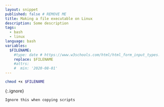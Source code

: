 ```yaml
---
layout: snippet
published: false # REMOVE ME
title: Making a file executable on Linux
description: Some description
tags:
  - bash
  - linux
language: bash
variables:
  $FILENAME:
    #type: date # https://www.w3schools.com/html/html_form_input_types.asp
    replace: $FILENAME
    #attrs:
    #  min: '2020-08-01'
---
```


```bash
chmod +x $FILENAME
```

{:.ignore}
```plaintext
Ignore this when copying scripts
```
